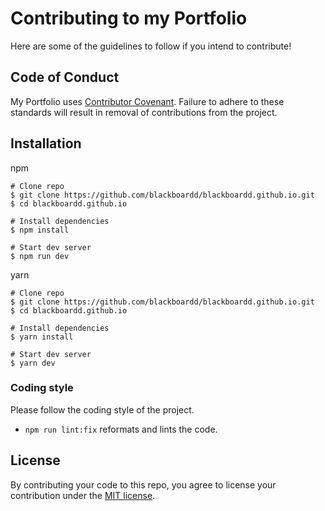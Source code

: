 # Contributing to my Portfolio

Here are some of the guidelines to follow if you intend to contribute!

## Code of Conduct

My Portfolio uses [Contributor Covenant](https://www.contributor-covenant.org/). Failure to adhere to these standards will result in removal of contributions from the project.

## Installation

npm

```shell
# Clone repo
$ git clone https://github.com/blackboardd/blackboardd.github.io.git
$ cd blackboardd.github.io

# Install dependencies
$ npm install

# Start dev server
$ npm run dev
```

yarn

```shell
# Clone repo
$ git clone https://github.com/blackboardd/blackboardd.github.io.git
$ cd blackboardd.github.io

# Install dependencies
$ yarn install

# Start dev server
$ yarn dev
```

### Coding style

Please follow the coding style of the project.

- `npm run lint:fix` reformats and lints the code.

## License

By contributing your code to this repo, you agree to license your contribution under the [MIT license](/docs/LICENSE).
